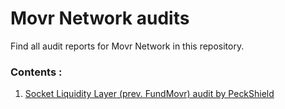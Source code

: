 # Movr Network audits

Find all audit reports for Movr Network in this repository. 

### Contents : 
1. [Socket Liquidity Layer (prev. FundMovr) audit by PeckShield](https://github.com/SocketDotTech/audits/blob/c357981ecbd9f070bedd9260c2ec0d7726f820b4/Socket/Socket%20Liquidity%20Layer%20(prev.%20FundMovr)-Audit-Report-By-PeckShield.pdf)

